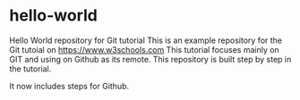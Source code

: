 # hello-world
Hello World repository for Git tutorial
This is an example repository for the Git tutoial on https://www.w3schools.com
This tutorial focuses mainly on GIT and using on Github as its remote.
This repository is built step by step in the tutorial.

It now includes steps for Github.
